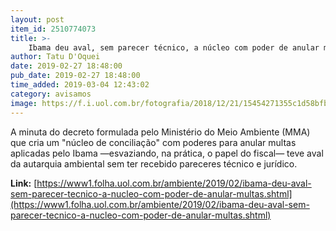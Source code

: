 ```yaml
---
layout: post
item_id: 2510774073
title: >-
    Ibama deu aval, sem parecer técnico, a núcleo com poder de anular multas
author: Tatu D'Oquei
date: 2019-02-27 18:48:00
pub_date: 2019-02-27 18:48:00
time_added: 2019-03-04 12:43:02
category: avisamos
image: https://f.i.uol.com.br/fotografia/2018/12/21/15454271355c1d58bfb6b4f_1545427135_3x2_md.jpg
---
```


A minuta do decreto formulada pelo Ministério do Meio Ambiente (MMA) que cria um "núcleo de conciliação" com poderes para anular multas aplicadas pelo Ibama —esvaziando, na prática, o papel do fiscal— teve aval da autarquia ambiental sem ter recebido pareceres técnico e jurídico.

**Link:** [https://www1.folha.uol.com.br/ambiente/2019/02/ibama-deu-aval-sem-parecer-tecnico-a-nucleo-com-poder-de-anular-multas.shtml](https://www1.folha.uol.com.br/ambiente/2019/02/ibama-deu-aval-sem-parecer-tecnico-a-nucleo-com-poder-de-anular-multas.shtml)

